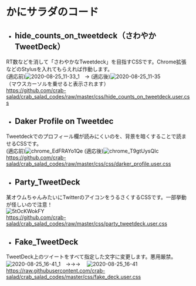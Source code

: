 # かにサラダのコード

* ## hide_counts_on_tweetdeck（さわやかTweetDeck）
RT数などを消して「さわやかなTweetdeck」を目指すCSSです。Chrome拡張などのStylusを入れてもらえれば作動します。  
(適応前)![2020-08-25_11-33_1](https://user-images.githubusercontent.com/39154895/91116266-f06fe700-e6c6-11ea-8afe-1824b4ccc6e4.png)　→
(適応後)![2020-08-25_11-35](https://user-images.githubusercontent.com/39154895/91116319-109fa600-e6c7-11ea-96b4-972ad0925a83.png)  
（マウスカーソルを乗せると表示されます）  
https://github.com/crab-salad/crab_salad_codes/raw/master/css/hide_counts_on_tweetdeck.user.css



* ## Daker Profile on Tweetdec
Tweetdeckでのプロフィール欄が読みにくいのを、背景を暗くすることで読ませるCSSです。  
(適応前)![chrome_EdFRAYo1Qe](https://user-images.githubusercontent.com/39154895/110268456-01e66400-8005-11eb-857d-a61935bdffea.png)
(適応後)![chrome_T9gtUysQIc](https://user-images.githubusercontent.com/39154895/110268463-03b02780-8005-11eb-9242-5c6b381018a7.png)
https://github.com/crab-salad/crab_salad_codes/raw/master/css/css/darker_profile.user.css



* ## Party_TweetDeck
某オウムちゃんみたいにTwitterのアイコンをうるさくするCSSです。一部挙動が怪しいので注意！  
![5tOcKWokFY](https://user-images.githubusercontent.com/39154895/91115224-b867a480-e6c4-11ea-8ad2-ae5a1e245781.gif)  
https://github.com/crab-salad/crab_salad_codes/raw/master/css/party_tweetdeck.user.css



* ## Fake_TweetDeck
TweetDeck上のツイートをすべて指定した文字に変更します。悪用厳禁。  
![2020-08-25_16-41_1](https://user-images.githubusercontent.com/39154895/91147346-17dca900-e6f3-11ea-95ff-f1f121b8bbfb.png)　→→→　
![2020-08-25_16-41](https://user-images.githubusercontent.com/39154895/91147348-18753f80-e6f3-11ea-86c2-65c481d127f4.png)
https://raw.githubusercontent.com/crab-salad/crab_salad_codes/master/css/fake_deck.user.css

